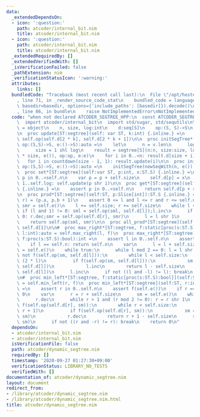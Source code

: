 ```yaml
---
data:
  _extendedDependsOn:
  - icon: ':question:'
    path: atcoder/internal_bit.nim
    title: atcoder/internal_bit.nim
  - icon: ':question:'
    path: atcoder/internal_bit.nim
    title: atcoder/internal_bit.nim
  _extendedRequiredBy: []
  _extendedVerifiedWith: []
  _isVerificationFailed: false
  _pathExtension: nim
  _verificationStatusIcon: ':warning:'
  attributes:
    links: []
  bundledCode: "Traceback (most recent call last):\n  File \"/opt/hostedtoolcache/Python/3.10.5/x64/lib/python3.10/site-packages/onlinejudge_verify/documentation/build.py\"\
    , line 71, in _render_source_code_stat\n    bundled_code = language.bundle(stat.path,\
    \ basedir=basedir, options={'include_paths': [basedir]}).decode()\n  File \"/opt/hostedtoolcache/Python/3.10.5/x64/lib/python3.10/site-packages/onlinejudge_verify/languages/nim.py\"\
    , line 86, in bundle\n    raise NotImplementedError\nNotImplementedError\n"
  code: "when not declared ATCODER_SEGTREE_HPP:\n  const ATCODER_SEGTREE_HPP* = 1\n\
    \  import atcoder/internal_bit\n  import std/sugar, std/sequtils\n\n  type segtree*[S]\
    \ = object\n    n, size, log:int\n    d:seq[S]\n    op:(S, S)->S\n    e:()->S\n\
    \n  proc update[ST:segtree](self: var ST, k:int) {.inline.} =\n    self.d[k] =\
    \ self.op(self.d[2 * k], self.d[2 * k + 1])\n\n  proc initSegTree*[S](v:seq[S],\
    \ op:(S,S)->S, e:()->S):auto =\n    let\n      n = v.len\n      log = ceil_pow2(n)\n\
    \      size = 1 shl log\n    result = segtree[S](n:n, size:size, log:log, d:newSeqWith(2\
    \ * size, e()), op:op, e:e)\n    for i in 0..<n: result.d[size + i] = v[i]\n \
    \   for i in countdown(size - 1, 1): result.update(i)\n\n  proc initSegTree*[S](n:int,\
    \ op:(S,S)->S, e:()->S):auto =\n    initSegTree(newSeqWith(n, e()), op, e)\n\n\
    \  proc set*[ST:segtree](self:var ST, p:int, x:ST.S) {.inline.} =\n    assert\
    \ p in 0..<self.n\n    var p = p + self.size\n    self.d[p] = x\n    for i in\
    \ 1..self.log: self.update(p shr i)\n\n  proc get*[ST:segtree](self:ST, p:int):ST.S\
    \ {.inline.} =\n    assert p in 0..<self.n\n    return self.d[p + self.size]\n\
    \n  proc prod*[ST:segtree](self:ST, p:Slice[int]):ST.S {.inline.} =\n    var (l,\
    \ r) = (p.a, p.b + 1)\n    assert 0 <= l and l <= r and r <= self.n\n    var sml,\
    \ smr = self.e()\n    l += self.size; r += self.size\n    while l < r:\n     \
    \ if (l and 1) != 0: sml = self.op(sml, self.d[l]);l.inc\n      if (r and 1) !=\
    \ 0: r.dec;smr = self.op(self.d[r], smr)\n      l = l shr 1\n      r = r shr 1\n\
    \    return self.op(sml, smr)\n\n  proc all_prod*[ST:segtree](self:ST):ST.S =\
    \ self.d[1]\n\n#  proc max_right*[ST:segtree, f:static[proc(s:ST.S):bool]](self:ST,\
    \ l:int):auto = self.max_right(l, f)\n  proc max_right*[ST:segtree](self:ST, l:int,\
    \ f:proc(s:ST.S):bool):int =\n    assert l in 0..self.n\n    assert f(self.e())\n\
    \    if l == self.n: return self.n\n    var\n      l = l + self.size\n      sm\
    \ = self.e()\n    while true:\n      while l mod 2 == 0: l = l shr 1\n      if\
    \ not f(self.op(sm, self.d[l])):\n        while l < self.size:\n          l =\
    \ (2 * l)\n          if f(self.op(sm, self.d[l])):\n            sm = self.op(sm,\
    \ self.d[l])\n            l.inc\n        return l - self.size\n      sm = self.op(sm,\
    \ self.d[l])\n      l.inc\n      if not ((l and -l) != l): break\n    return self.n\n\
    \n#  proc min_left*[ST:segtree, f:static[proc(s:ST.S):bool]](self:ST, r:int):auto\
    \ = self.min_left(r, f)\n  proc min_left*[ST:segtree](self:ST, r:int, f:proc(s:ST.S):bool):int\
    \ =\n    assert r in 0..self.n\n    assert f(self.e())\n    if r == 0: return\
    \ 0\n    var\n      r = r + self.size\n      sm = self.e()\n    while true:\n\
    \      r.dec\n      while r > 1 and (r mod 2 != 0): r = r shr 1\n      if not\
    \ f(self.op(self.d[r], sm)):\n        while r < self.size:\n          r = (2 *\
    \ r + 1)\n          if f(self.op(self.d[r], sm)):\n            sm = self.op(self.d[r],\
    \ sm)\n            r.dec\n        return r + 1 - self.size\n      sm = self.op(self.d[r],\
    \ sm)\n      if not ((r and -r) != r): break\n    return 0\n"
  dependsOn:
  - atcoder/internal_bit.nim
  - atcoder/internal_bit.nim
  isVerificationFile: false
  path: atcoder/dynamic_segtree.nim
  requiredBy: []
  timestamp: '2020-09-27 01:27:30+09:00'
  verificationStatus: LIBRARY_NO_TESTS
  verifiedWith: []
documentation_of: atcoder/dynamic_segtree.nim
layout: document
redirect_from:
- /library/atcoder/dynamic_segtree.nim
- /library/atcoder/dynamic_segtree.nim.html
title: atcoder/dynamic_segtree.nim
---
```

